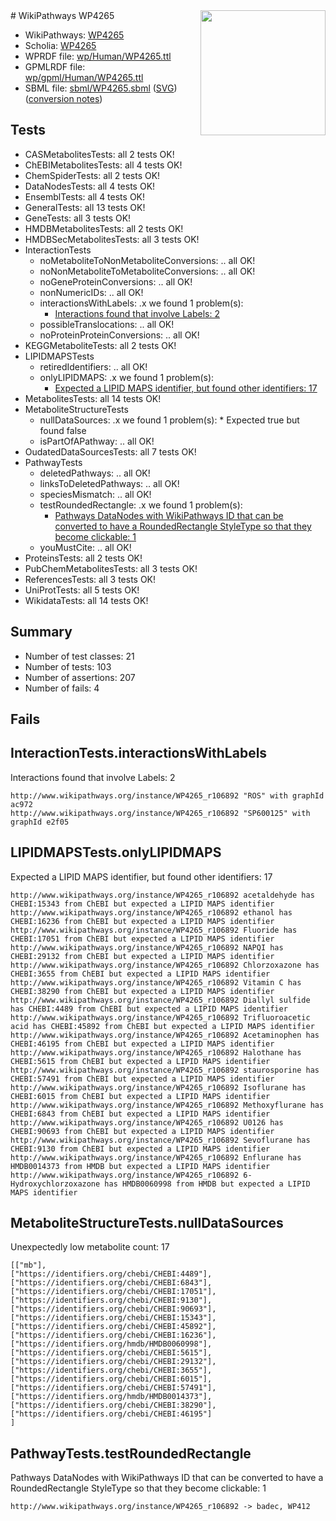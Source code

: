 <img style="float: right; width: 200px" src="../logo.png" />
# WikiPathways WP4265

* WikiPathways: [WP4265](https://identifiers.org/wikipathways:WP4265)
* Scholia: [WP4265](https://scholia.toolforge.org/wikipathways/WP4265)
* WPRDF file: [wp/Human/WP4265.ttl](../wp/Human/WP4265.ttl)
* GPMLRDF file: [wp/gpml/Human/WP4265.ttl](../wp/gpml/Human/WP4265.ttl)
* SBML file: [sbml/WP4265.sbml](../sbml/WP4265.sbml) ([SVG](../sbml/WP4265.svg)) ([conversion notes](../sbml/WP4265.txt))

## Tests
* CASMetabolitesTests: all 2 tests OK!
* ChEBIMetabolitesTests: all 4 tests OK!
* ChemSpiderTests: all 2 tests OK!
* DataNodesTests: all 4 tests OK!
* EnsemblTests: all 4 tests OK!
* GeneralTests: all 13 tests OK!
* GeneTests: all 3 tests OK!
* HMDBMetabolitesTests: all 2 tests OK!
* HMDBSecMetabolitesTests: all 3 tests OK!
* InteractionTests
    * noMetaboliteToNonMetaboliteConversions: .. all OK!
    * noNonMetaboliteToMetaboliteConversions: .. all OK!
    * noGeneProteinConversions: .. all OK!
    * nonNumericIDs: .. all OK!
    * interactionsWithLabels: .x we found 1 problem(s):
        * [Interactions found that involve Labels: 2](#630d2679)
    * possibleTranslocations: .. all OK!
    * noProteinProteinConversions: .. all OK!
* KEGGMetaboliteTests: all 2 tests OK!
* LIPIDMAPSTests
    * retiredIdentifiers: .. all OK!
    * onlyLIPIDMAPS: .x we found 1 problem(s):
        * [Expected a LIPID MAPS identifier, but found other identifiers: 17](#d0bfb67f)
* MetabolitesTests: all 14 tests OK!
* MetaboliteStructureTests
    * nullDataSources: .x we found 1 problem(s):
            * Expected true but found false
    * isPartOfAPathway: .. all OK!
* OudatedDataSourcesTests: all 7 tests OK!
* PathwayTests
    * deletedPathways: .. all OK!
    * linksToDeletedPathways: .. all OK!
    * speciesMismatch: .. all OK!
    * testRoundedRectangle: .x we found 1 problem(s):
        * [Pathways DataNodes with WikiPathways ID that can be converted to have a RoundedRectangle StyleType so that they become clickable: 1](#9fbad3cb)
    * youMustCite: .. all OK!
* ProteinsTests: all 2 tests OK!
* PubChemMetabolitesTests: all 3 tests OK!
* ReferencesTests: all 3 tests OK!
* UniProtTests: all 5 tests OK!
* WikidataTests: all 14 tests OK!


## Summary

* Number of test classes: 21
* Number of tests: 103
* Number of assertions: 207
* Number of fails: 4

## Fails

<a name="630d2679" />

## InteractionTests.interactionsWithLabels

Interactions found that involve Labels: 2
```
http://www.wikipathways.org/instance/WP4265_r106892 "ROS" with graphId ac972
http://www.wikipathways.org/instance/WP4265_r106892 "SP600125" with graphId e2f05
```

<a name="d0bfb67f" />

## LIPIDMAPSTests.onlyLIPIDMAPS

Expected a LIPID MAPS identifier, but found other identifiers: 17
```
http://www.wikipathways.org/instance/WP4265_r106892 acetaldehyde has CHEBI:15343 from ChEBI but expected a LIPID MAPS identifier
http://www.wikipathways.org/instance/WP4265_r106892 ethanol has CHEBI:16236 from ChEBI but expected a LIPID MAPS identifier
http://www.wikipathways.org/instance/WP4265_r106892 Fluoride has CHEBI:17051 from ChEBI but expected a LIPID MAPS identifier
http://www.wikipathways.org/instance/WP4265_r106892 NAPQI has CHEBI:29132 from ChEBI but expected a LIPID MAPS identifier
http://www.wikipathways.org/instance/WP4265_r106892 Chlorzoxazone has CHEBI:3655 from ChEBI but expected a LIPID MAPS identifier
http://www.wikipathways.org/instance/WP4265_r106892 Vitamin C has CHEBI:38290 from ChEBI but expected a LIPID MAPS identifier
http://www.wikipathways.org/instance/WP4265_r106892 Diallyl sulfide has CHEBI:4489 from ChEBI but expected a LIPID MAPS identifier
http://www.wikipathways.org/instance/WP4265_r106892 Trifluoroacetic acid has CHEBI:45892 from ChEBI but expected a LIPID MAPS identifier
http://www.wikipathways.org/instance/WP4265_r106892 Acetaminophen has CHEBI:46195 from ChEBI but expected a LIPID MAPS identifier
http://www.wikipathways.org/instance/WP4265_r106892 Halothane has CHEBI:5615 from ChEBI but expected a LIPID MAPS identifier
http://www.wikipathways.org/instance/WP4265_r106892 staurosporine has CHEBI:57491 from ChEBI but expected a LIPID MAPS identifier
http://www.wikipathways.org/instance/WP4265_r106892 Isoflurane has CHEBI:6015 from ChEBI but expected a LIPID MAPS identifier
http://www.wikipathways.org/instance/WP4265_r106892 Methoxyflurane has CHEBI:6843 from ChEBI but expected a LIPID MAPS identifier
http://www.wikipathways.org/instance/WP4265_r106892 U0126 has CHEBI:90693 from ChEBI but expected a LIPID MAPS identifier
http://www.wikipathways.org/instance/WP4265_r106892 Sevoflurane has CHEBI:9130 from ChEBI but expected a LIPID MAPS identifier
http://www.wikipathways.org/instance/WP4265_r106892 Enflurane has HMDB0014373 from HMDB but expected a LIPID MAPS identifier
http://www.wikipathways.org/instance/WP4265_r106892 6-Hydroxychlorzoxazone has HMDB0060998 from HMDB but expected a LIPID MAPS identifier
```

<a name="91904190" />

## MetaboliteStructureTests.nullDataSources

Unexpectedly low metabolite count: 17
```
[["mb"],
["https://identifiers.org/chebi/CHEBI:4489"],
["https://identifiers.org/chebi/CHEBI:6843"],
["https://identifiers.org/chebi/CHEBI:17051"],
["https://identifiers.org/chebi/CHEBI:9130"],
["https://identifiers.org/chebi/CHEBI:90693"],
["https://identifiers.org/chebi/CHEBI:15343"],
["https://identifiers.org/chebi/CHEBI:45892"],
["https://identifiers.org/chebi/CHEBI:16236"],
["https://identifiers.org/hmdb/HMDB0060998"],
["https://identifiers.org/chebi/CHEBI:5615"],
["https://identifiers.org/chebi/CHEBI:29132"],
["https://identifiers.org/chebi/CHEBI:3655"],
["https://identifiers.org/chebi/CHEBI:6015"],
["https://identifiers.org/chebi/CHEBI:57491"],
["https://identifiers.org/hmdb/HMDB0014373"],
["https://identifiers.org/chebi/CHEBI:38290"],
["https://identifiers.org/chebi/CHEBI:46195"]
]
```

<a name="9fbad3cb" />

## PathwayTests.testRoundedRectangle

Pathways DataNodes with WikiPathways ID that can be converted to have a RoundedRectangle StyleType so that they become clickable: 1
```
http://www.wikipathways.org/instance/WP4265_r106892 -> badec, WP412
 ```

